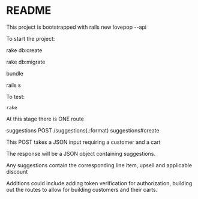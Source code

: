 # README

This project is bootstrapped with rails new lovepop --api

To start the project:

  rake db:create
  
  rake db:migrate
  
  bundle
  
  rails s
  
 To test:
 
    rake

At this stage there is ONE route

suggestions POST /suggestions(.:format) suggestions#create

This POST takes a JSON input requiring a customer and a cart

The response will be a JSON object containing suggestions.

Any suggestions contain the corresponding line item, upsell and applicable discount

Additions could include adding token verification for authorization, building out the routes to allow for building customers and their carts.
